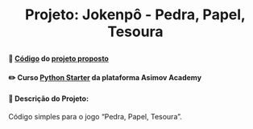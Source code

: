# <p align="center"> <b> Projeto: Jokenpô - Pedra, Papel, Tesoura</b> 

####  📓 <a href="jokenpo.py">Código</a> do <a href="https://hub.asimov.academy/projeto/pedra-papel-e-tesoura/">projeto proposto</a> 
####  ✏️ Curso <a href="https://hub.asimov.academy/curso/python-starter/">Python Starter</a> da plataforma Asimov Academy
####  📜 Descrição do Projeto:
Código simples para o jogo “Pedra, Papel, Tesoura”.
